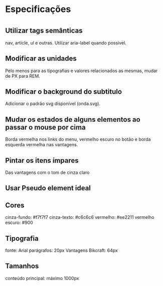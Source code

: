 <h1>Especificações<h1/>

  <h2> Utilizar tags semânticas</h2>
  <p>nav, article, ul e outras. Utilizar aria-label quando possível.</p>

  <h2>Modificar as unidades</h2>
  <p>Pelo menos para as tipografias e valores relacionados as mesmas, mudar de PX para REM.</p>

  <h2>Modificar o background do subtitulo</h2>
  <p>Adicionar o padrão svg disponível (onda.svg).</p>

  <h2>Mudar os estados de alguns elementos ao passar o mouse por cima</h2>
  <p>Borda vermelha nos links do menu, vermelho escuro no botão e borda esquerda vermelha nas vantagens.</p>

  <h2>Pintar os itens ímpares</h2>
  <p>Das vantagens com o tom de cinza claro</p>
  <h2>Usar Pseudo element ideal</h2>

  <h2>Cores</h2>
  <p>
  cinza-fundo: #f7f7f7
  cinza-texto: #c6c6c6
  vermelho: #ee2211
  vermelho escuro: #900
  </p>

  <h2>Tipografia</h2>
  <p>
  fonte: Arial
  parágrafos: 20px
  Vantagens Bikcraft: 64px
  </p>
  
  <h2>Tamanhos</h2>
  <p>
  conteúdo principal: máximo 1000px
  </p>
